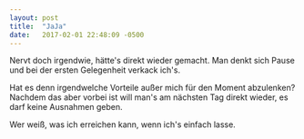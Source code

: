 ```yaml
--- 
layout: post 
title:  "JaJa" 
date:   2017-02-01 22:48:09 -0500  
--- 
```


Nervt doch irgendwie, hätte's direkt wieder gemacht. Man denkt sich Pause und bei
der ersten Gelegenheit verkack ich's.

Hat es denn irgendwelche Vorteile außer mich für den Moment abzulenken?
Nachdem das aber vorbei ist will man's am nächsten Tag direkt wieder, es darf
keine Ausnahmen geben.

Wer weiß, was ich erreichen kann, wenn ich's einfach lasse.
